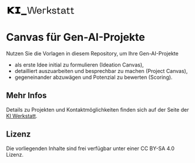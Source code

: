 <img src="logo.png" height=30><br>

# Canvas für Gen-AI-Projekte
Nutzen Sie die Vorlagen in diesem Repository, um Ihre Gen-AI-Projekte
- als erste Idee initial zu formulieren (Ideation Canvas),
- detailliert auszuarbeiten und besprechbar zu machen (Project Canvas),
- gegeneinander abzuwägen und Potenzial zu bewerten (Scoring).

## Mehr Infos
Details zu Projekten und Kontaktmöglichkeiten finden sich auf der Seite der [KI Werkstatt](https://kiwerkstatt.f2.htw-berlin.de/).

## Lizenz
Die vorliegenden Inhalte sind frei verfügbar unter einer CC BY-SA 4.0 Lizenz.
